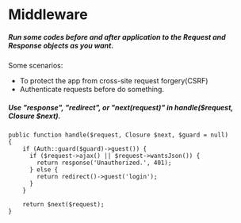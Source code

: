 # Middleware

##### Run some codes before and after application to the Request and Response objects as you want.
Some scenarios:
  - To protect the app from cross-site request forgery(CSRF)
  - Authenticate requests before do something.


##### Use "response", "redirect", or "$next($request)" in handle($request, Closure $next).

    public function handle($request, Closure $next, $guard = null)
    {
    	if (Auth::guard($guard)->guest()) {
          if ($request->ajax() || $request->wantsJson()) {
            return response('Unauthorized.', 401);
          } else {
            return redirect()->guest('login');
          }
    	}
    	
    	return $next($request);
    }
